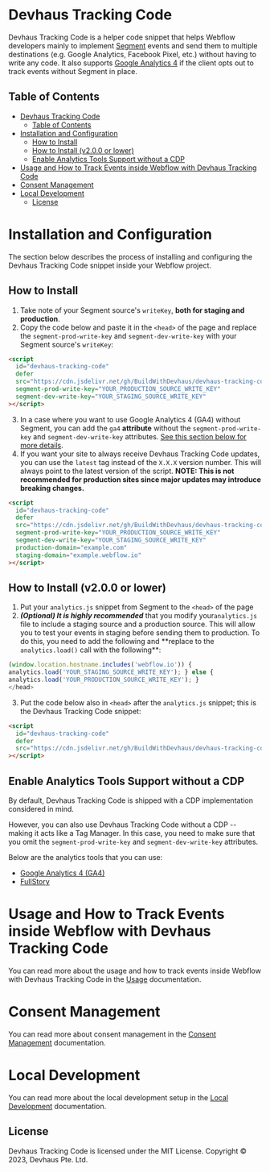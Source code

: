 # Devhaus Tracking Code

Devhaus Tracking Code is a helper code snippet that helps Webflow developers mainly to implement [Segment](https://segment.com/) events and send them to multiple destinations (e.g. Google Analytics, Facebook Pixel, etc.) without having to write any code. It also supports [Google Analytics 4](https://analytics.google.com) if the client opts out to track events without Segment in place.

## Table of Contents

- [Devhaus Tracking Code](#devhaus-tracking-code)
  - [Table of Contents](#table-of-contents)
- [Installation and Configuration](#installation-and-configuration)
  - [How to Install](#how-to-install)
  - [How to Install (v2.0.0 or lower)](#how-to-install-v200-or-lower)
  - [Enable Analytics Tools Support without a CDP](#enable-analytics-tools-support-without-a-cdp)
- [Usage and How to Track Events inside Webflow with Devhaus Tracking Code](#usage-and-how-to-track-events-inside-webflow-with-devhaus-tracking-code)
- [Consent Management](#consent-management)
- [Local Development](#local-development)
  - [License](#license)

# Installation and Configuration

The section below describes the process of installing and configuring the Devhaus Tracking Code snippet inside your Webflow project.

## How to Install

1. Take note of your Segment source's `writeKey`, **both for staging and production**.
2. Copy the code below and paste it in the `<head>` of the page and replace the `segment-prod-write-key` and `segment-dev-write-key` with your Segment source's `writeKey`:

```html
<script
  id="devhaus-tracking-code"
  defer
  src="https://cdn.jsdelivr.net/gh/BuildWithDevhaus/devhaus-tracking-code@2.3.1/dist/index.js"
  segment-prod-write-key="YOUR_PRODUCTION_SOURCE_WRITE_KEY"
  segment-dev-write-key="YOUR_STAGING_SOURCE_WRITE_KEY"
></script>
```

3. In a case where you want to use Google Analytics 4 (GA4) without Segment, you can add the `ga4` **attribute** without the `segment-prod-write-key` and `segment-dev-write-key` attributes. [See this section below for more details](#enable-google-analytics-support-bypassing-segment).
4. If you want your site to always receive Devhaus Tracking Code updates, you can use the `latest` tag instead of the `X.X.X` version number. This will always point to the latest version of the script. **NOTE: This is not recommended for production sites since major updates may introduce breaking changes.**

```html
<script
  id="devhaus-tracking-code"
  defer
  src="https://cdn.jsdelivr.net/gh/BuildWithDevhaus/devhaus-tracking-code@latest/dist/index.js"
  segment-prod-write-key="YOUR_PRODUCTION_SOURCE_WRITE_KEY"
  segment-dev-write-key="YOUR_STAGING_SOURCE_WRITE_KEY"
  production-domain="example.com"
  staging-domain="example.webflow.io"
></script>
```

## How to Install (v2.0.0 or lower)

1. Put your `analytics.js` snippet from Segment to the `<head>` of the page
2. **_(Optional) It is highly recommended_** that you modify your`analytics.js` file to include a staging source and a production source. This will allow you to test your events in staging before sending them to production. To do this, you need to add the following and \*\*replace to the `analytics.load()` call with the following\*\*:

```js if
(window.location.hostname.includes('webflow.io')) {
analytics.load('YOUR_STAGING_SOURCE_WRITE_KEY'); } else {
analytics.load('YOUR_PRODUCTION_SOURCE_WRITE_KEY'); }
</head>
```

3. Put the code below also in `<head>` after the `analytics.js` snippet; this is the Devhaus Tracking Code snippet:

```html
<script
  id="devhaus-tracking-code"
  defer
  src="https://cdn.jsdelivr.net/gh/BuildWithDevhaus/devhaus-tracking-code@2.0/dist/index.js"
></script>
```

<a name="enable-google-analytics-support-bypassing-segment"></a>

## Enable Analytics Tools Support without a CDP

By default, Devhaus Tracking Code is shipped with a CDP implementation considered in mind.

However, you can also use Devhaus Tracking Code without a CDP -- making it acts like a Tag Manager. In this case, you need to make sure that you omit the `segment-prod-write-key` and `segment-dev-write-key` attributes.

Below are the analytics tools that you can use:

- [Google Analytics 4 (GA4)](./docs/standalone_tools/ga4.md)
- [FullStory](/docs/standalone_tools/fullstory.md)


# Usage and How to Track Events inside Webflow with Devhaus Tracking Code

You can read more about the usage and how to track events inside Webflow with Devhaus Tracking Code in the [Usage](./docs/usage.md) documentation.

# Consent Management

You can read more about consent management in the [Consent Management](./docs/consentManagement.md) documentation.

# Local Development

You can read more about the local development setup in the [Local Development](./docs/localDevelopmentProcess.md) documentation.


## License

Devhaus Tracking Code is licensed under the MIT License.
Copyright © 2023, Devhaus Pte. Ltd.
